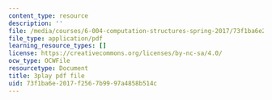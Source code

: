 ```yaml
---
content_type: resource
description: ''
file: /media/courses/6-004-computation-structures-spring-2017/73f1ba6e2017f2567b9997a4858b514c_S2c7pAFdP84.pdf
file_type: application/pdf
learning_resource_types: []
license: https://creativecommons.org/licenses/by-nc-sa/4.0/
ocw_type: OCWFile
resourcetype: Document
title: 3play pdf file
uid: 73f1ba6e-2017-f256-7b99-97a4858b514c
---
```

